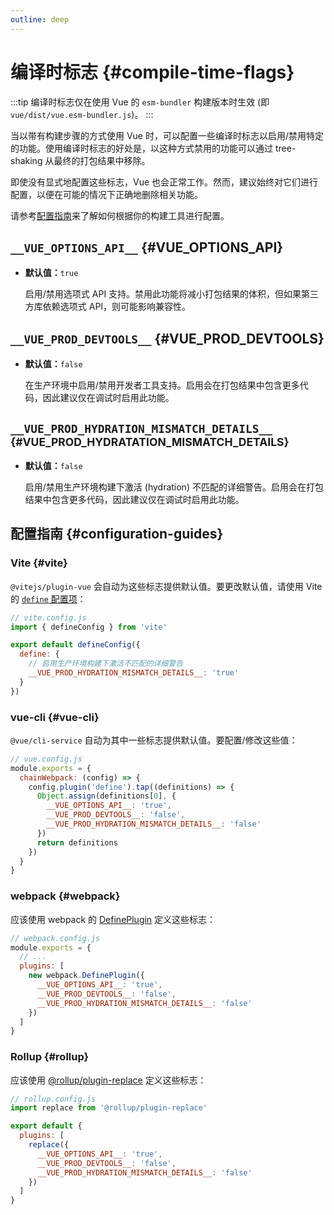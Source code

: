 ```yaml
---
outline: deep
---
```


# 编译时标志 {#compile-time-flags}

:::tip
编译时标志仅在使用 Vue 的 `esm-bundler` 构建版本时生效 (即 `vue/dist/vue.esm-bundler.js`)。
:::

当以带有构建步骤的方式使用 Vue 时，可以配置一些编译时标志以启用/禁用特定的功能。使用编译时标志的好处是，以这种方式禁用的功能可以通过 tree-shaking 从最终的打包结果中移除。

即使没有显式地配置这些标志，Vue 也会正常工作。然而，建议始终对它们进行配置，以便在可能的情况下正确地删除相关功能。

请参考[配置指南](#configuration-guides)来了解如何根据你的构建工具进行配置。

## `__VUE_OPTIONS_API__` {#VUE_OPTIONS_API}

- **默认值：**`true`

  启用/禁用选项式 API 支持。禁用此功能将减小打包结果的体积，但如果第三方库依赖选项式 API，则可能影响兼容性。

## `__VUE_PROD_DEVTOOLS__` {#VUE_PROD_DEVTOOLS}

- **默认值：**`false`

  在生产环境中启用/禁用开发者工具支持。启用会在打包结果中包含更多代码，因此建议仅在调试时启用此功能。

## `__VUE_PROD_HYDRATION_MISMATCH_DETAILS__` <sup class="vt-badge" data-text="3.4+" /> {#VUE_PROD_HYDRATATION_MISMATCH_DETAILS}

- **默认值：**`false`

  启用/禁用生产环境构建下激活 (hydration) 不匹配的详细警告。启用会在打包结果中包含更多代码，因此建议仅在调试时启用此功能。

## 配置指南 {#configuration-guides}

### Vite {#vite}

`@vitejs/plugin-vue` 会自动为这些标志提供默认值。要更改默认值，请使用 Vite 的 [`define` 配置项](https://vitejs.dev/config/shared-options.html#define)：

```js
// vite.config.js
import { defineConfig } from 'vite'

export default defineConfig({
  define: {
    // 启用生产环境构建下激活不匹配的详细警告
    __VUE_PROD_HYDRATION_MISMATCH_DETAILS__: 'true'
  }
})
```

### vue-cli {#vue-cli}

`@vue/cli-service` 自动为其中一些标志提供默认值。要配置/修改这些值：

```js
// vue.config.js
module.exports = {
  chainWebpack: (config) => {
    config.plugin('define').tap((definitions) => {
      Object.assign(definitions[0], {
        __VUE_OPTIONS_API__: 'true',
        __VUE_PROD_DEVTOOLS__: 'false',
        __VUE_PROD_HYDRATION_MISMATCH_DETAILS__: 'false'
      })
      return definitions
    })
  }
}
```

### webpack {#webpack}

应该使用 webpack 的 [DefinePlugin](https://webpack.js.org/plugins/define-plugin/) 定义这些标志：

```js
// webpack.config.js
module.exports = {
  // ...
  plugins: [
    new webpack.DefinePlugin({
      __VUE_OPTIONS_API__: 'true',
      __VUE_PROD_DEVTOOLS__: 'false',
      __VUE_PROD_HYDRATION_MISMATCH_DETAILS__: 'false'
    })
  ]
}
```

### Rollup {#rollup}

应该使用 [@rollup/plugin-replace](https://github.com/rollup/plugins/tree/master/packages/replace) 定义这些标志：

```js
// rollup.config.js
import replace from '@rollup/plugin-replace'

export default {
  plugins: [
    replace({
      __VUE_OPTIONS_API__: 'true',
      __VUE_PROD_DEVTOOLS__: 'false',
      __VUE_PROD_HYDRATION_MISMATCH_DETAILS__: 'false'
    })
  ]
}
```
